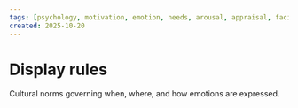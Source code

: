 ```yaml
---
tags: [psychology, motivation, emotion, needs, arousal, appraisal, facial-expression, amygdala]
created: 2025-10-20
---
```

# Display rules

Cultural norms governing when, where, and how emotions are expressed.
